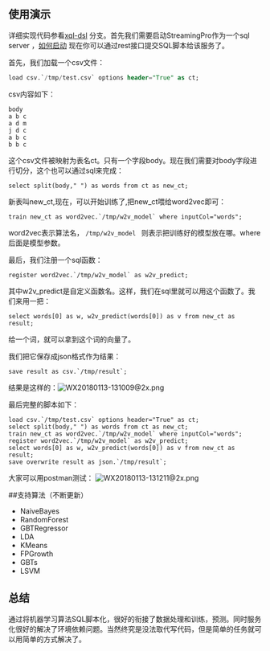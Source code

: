 ## 使用演示

详细实现代码参看[xql-dsl](https://github.com/allwefantasy/streamingpro/tree/xql-dsl) 分支。首先我们需要启动StreamingPro作为一个sql server ，[如何启动](https://github.com/allwefantasy/streamingpro/blob/master/README.md#启动一个sqlserver服务)
现在你可以通过rest接口提交SQL脚本给该服务了。

首先，我们加载一个csv文件：

```sql
load csv.`/tmp/test.csv` options header="True" as ct;
```
 csv内容如下：

```
body
a b c
a d m
j d c
a b c
b b c
```
这个csv文件被映射为表名ct。只有一个字段body。现在我们需要对body字段进行切分，这个也可以通过sql来完成：

```
select split(body," ") as words from ct as new_ct;
```

新表叫new_ct,现在，可以开始训练了,把new_ct喂给word2vec即可：

```
train new_ct as word2vec.`/tmp/w2v_model` where inputCol="words";
```

word2vec表示算法名， `/tmp/w2v_model ` 则表示把训练好的模型放在哪。where 后面是模型参数。

最后，我们注册一个sql函数：

```
register word2vec.`/tmp/w2v_model` as w2v_predict;
```

其中w2v_predict是自定义函数名。这样，我们在sql里就可以用这个函数了。我们来用一把：

```
select words[0] as w, w2v_predict(words[0]) as v from new_ct as result;
```
给一个词，就可以拿到这个词的向量了。

我们把它保存成json格式作为结果：

```
save result as csv.`/tmp/result`;
```

结果是这样的：![WX20180113-131009@2x.png](http://upload-images.jianshu.io/upload_images/1063603-63c169001e02e894.png?imageMogr2/auto-orient/strip%7CimageView2/2/w/620)

最后完整的脚本如下：

```
load csv.`/tmp/test.csv` options header="True" as ct;
select split(body," ") as words from ct as new_ct;
train new_ct as word2vec.`/tmp/w2v_model` where inputCol="words";
register word2vec.`/tmp/w2v_model` as w2v_predict;
select words[0] as w, w2v_predict(words[0]) as v from new_ct as result;
save overwrite result as json.`/tmp/result`;
```

大家可以用postman测试：
![WX20180113-131211@2x.png](http://upload-images.jianshu.io/upload_images/1063603-1960fd63dd9f2fc3.png?imageMogr2/auto-orient/strip%7CimageView2/2/w/620)

##支持算法（不断更新）

* NaiveBayes
* RandomForest
* GBTRegressor
* LDA
* KMeans
* FPGrowth
* GBTs
* LSVM
## 总结
通过将机器学习算法SQL脚本化，很好的衔接了数据处理和训练，预测。同时服务化很好的解决了环境依赖问题。当然终究是没法取代写代码，但是简单的任务就可以用简单的方式解决了。